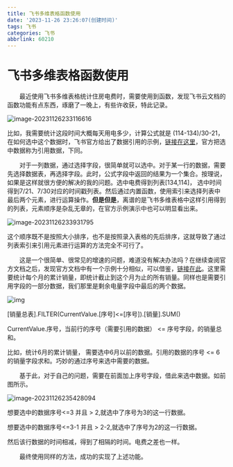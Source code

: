```yaml
---
title: 飞书多维表格函数使用
date: '2023-11-26 23:26:07(创建时间)'
tags: 飞书
categories: 飞书
abbrlink: 60210
---
```


# 飞书多维表格函数使用

　　最近使用飞书多维表格统计住房电费时，需要使用到函数，发现飞书云文档的函数功能有点东西，琢磨了一晚上，有些许收获，特此记录。

![image-20231126233116616](https://hedy-1321816972.cos.ap-guangzhou.myqcloud.com/img/blog202311262331708.webp)

比如，我需要统计这段时间大概每天用电多少，计算公式就是  (114-134)/30-21，在如何选中这个数据时，飞书官方给出了数据引用的示例，[链接在这里](https://www.feishu.cn/hc/zh-CN/articles/360049067909-%E5%9C%A8%E5%85%AC%E5%BC%8F%E4%B8%AD%E5%BC%95%E7%94%A8%E6%95%B0%E6%8D%AE)，官方把选中数据称为引用数据，下同。

　　对于一列数据，通过选择字段，很简单就可以选中。对于某一行的数据，需要先选择数据表，再选择字段。此时，公式字段中返回的结果为一个集合。按理说，如果是这样就很方便的解决的我的问题。选中电费得到列表[134,114]， 选中时间得到7/21、7/30对应的时间戳列表。然后通过内置函数，使用索引来选择列表中最后两个元素，进行运算操作。**但是但是**，离谱的是飞书多维表格中这样引用得到的列表，元素顺序是杂乱无章的，在官方示例演示中也可以明显看出来。

![image-20231126233931795](https://hedy-1321816972.cos.ap-guangzhou.myqcloud.com/img/blog202311262339058.webp)

这个顺序既不是按照大小排序，也不是按照录入表格的先后排序，这就导致了通过列表索引来引用元素进行运算的方法完全不可行了。

　　这是一个很简单、很常见的增速的问题，难道没有解决办法吗？在继续查阅官方文档之后，发现官方文档中有一个示例十分相似，可以借鉴，[链接在此](https://www.feishu.cn/hc/zh-CN/articles/341717871375-%E5%A4%9A%E7%BB%B4%E8%A1%A8%E6%A0%BC%E5%AE%9E%E8%B7%B5-%E5%AF%B9%E6%AF%8F%E6%9C%88%E9%94%80%E9%87%8F%E8%BF%9B%E8%A1%8C%E7%B4%AF%E5%8A%A0)。这里需要统计每个月的累计销量，即统计截止到这个月为止的所有销量。同样也是需要引用字段的一部分数据，我们那里是剩余电量字段中最后的两个数据。

![img](https://p1-hera.feishucdn.com/tos-cn-i-jbbdkfciu3/fa87e6fbbe1f4b7bb653a3b249ac70a6~tplv-jbbdkfciu3-image:0:0.image)

[销量总表].FILTER(CurrentValue.[序号]<=[序号]).[销量].SUM()

CurrentValue.序号，当前行的序号（需要引用的数据） <=  序号字段，的销量总和。

比如，统计6月的累计销量， 需要选中6月以前的数据。引用的数据的序号 <= 6的销量字段求和。巧妙的通过序号来选中需要的数据。

　　基于此，对于自己的问题，需要在前面加上序号字段，借此来选中数据。如前图所示。

![image-20231126235428094](https://hedy-1321816972.cos.ap-guangzhou.myqcloud.com/img/blog202311262354281.webp)

想要选中的数据序号<=3 并且 > 2,就选中了序号为3的这一行数据。

想要选中的数据序号<=3-1 并且 > 2-2,就选中了序号为2的这一行数据。

然后该行数据的时间相减，得到了相隔的时间。电费之差也一样。

　　最终使用同样的方法，成功的实现了上述功能。

